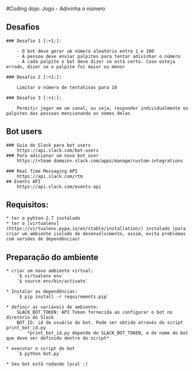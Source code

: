 #Coding dojo: Jogo - Adivinha o número

## Desafios
	### Desafio 1 [:+1:]:

		- O bot deve gerar um número aleatório entre 1 e 100
		- A pessoa deve enviar palpites para tentar adivinhar o número
		- A cada palpite o bot deve dizer se está certo. Caso esteja errado, dizer se o palpite foi maior ou menor

	### Desafio 2 [:+1:]:

		Limitar o número de tentativas para 10

	### Desafio 3 [:+1:]:

		Permitir jogar em um canal, ou seja, responder individualmente os palpites das pessoas mencionando os nomes delas

## Bot users
	### Guia do Slack para bot users
		https://api.slack.com/bot-users
	### Para adicionar um novo bot user
		https://<team domain>.slack.com/apps/manage/custom-integrations

	### Real Time Messaging API
		https://api.slack.com/rtm
	## Events API
		https://api.slack.com/events-api

## Requisitos:
	* ter o pyhton-2.7 instalado
	* ter o [virtualenv](https://virtualenv.pypa.io/en/stable/installation/) instalado (para criar um ambiente isolado de desenvolvimento, assim, evita problemas com versões de dependências)

## Preparação do ambiente
	* criar um novo ambiente virtual:
		`$ virtualenv env`
		`$ source env/bin/activate`

	* Instalar as dependências:
		`$ pip install -r requirements.pip`

	* definir as variáveis de ambiente:
		SLACK_BOT_TOKEN: API Token fornecida ao configurar o bot no diretório do Slack
		BOT_ID: id de usuário do bot. Pode ser obtido através do script print_bot_id.py
			*print_bot_id.py depende do SLACK_BOT_TOKEN, e do nome do bot que deve ser definido dentro do script*

	* executar o script do bot
		`$ python bot.py`

	* Seu bot está rodando local :)
